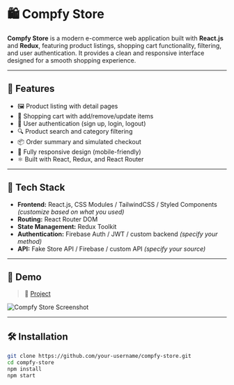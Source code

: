 

# 🛍️ Compfy Store

**Compfy Store** is a modern e-commerce web application built with **React.js** and **Redux**, featuring product listings, shopping cart functionality, filtering, and user authentication. It provides a clean and responsive interface designed for a smooth shopping experience.

---

## 🚀 Features

- 🖼️ Product listing with detail pages  
- 🛒 Shopping cart with add/remove/update items  
- 🔐 User authentication (sign up, login, logout)  
- 🔍 Product search and category filtering  
- 📦 Order summary and simulated checkout  
- 📱 Fully responsive design (mobile-friendly)  
- ⚛️ Built with React, Redux, and React Router  

---

## 🔧 Tech Stack

- **Frontend:** React.js, CSS Modules / TailwindCSS / Styled Components *(customize based on what you used)*
- **Routing:** React Router DOM  
- **State Management:** Redux Toolkit  
- **Authentication:** Firebase Auth / JWT / custom backend *(specify your method)*  
- **API:** Fake Store API / Firebase / custom API *(specify your source)*  

---

## 📸 Demo

> 🔗 [Project](https://comfy-store-six-tau.vercel.app/)

![Compfy Store Screenshot](link-to-screenshot-or-demo.gif)

---

## 🛠️ Installation

```bash
git clone https://github.com/your-username/compfy-store.git
cd compfy-store
npm install
npm start
